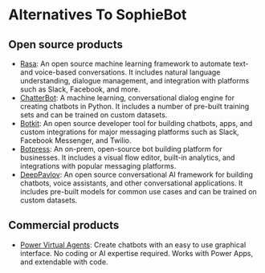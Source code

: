 # Alternatives To SophieBot

## Open source products
- [Rasa](https://github.com/RasaHQ/rasa): An open source machine learning framework to automate text- and voice-based conversations. It includes natural language understanding, dialogue management, and integration with platforms such as Slack, Facebook, and more.
- [ChatterBot](https://github.com/gunthercox/ChatterBot): A machine learning, conversational dialog engine for creating chatbots in Python. It includes a number of pre-built training sets and can be trained on custom datasets.
- [Botkit](https://github.com/howdyai/botkit): An open source developer tool for building chatbots, apps, and custom integrations for major messaging platforms such as Slack, Facebook Messenger, and Twilio.
- [Botpress](https://github.com/botpress/botpress): An on-prem, open-source bot building platform for businesses. It includes a visual flow editor, built-in analytics, and integrations with popular messaging platforms.
- [DeepPavlov](https://github.com/deepmipt/DeepPavlov): An open source conversational AI framework for building chatbots, voice assistants, and other conversational applications. It includes pre-built models for common use cases and can be trained on custom datasets.

## Commercial products
- [Power Virtual Agents](https://learn.microsoft.com/en-us/power-virtual-agents/fundamentals-what-is-power-virtual-agents): Create chatbots with an easy to use graphical interface. No coding or AI expertise required. Works with Power Apps, and extendable with code.
